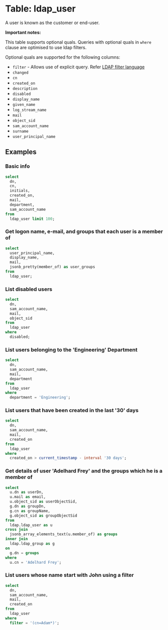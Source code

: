 # Table: ldap_user

A user is known as the customer or end-user.

**Important notes:**

This table supports optional quals. Queries with optional quals in `where` clause are optimised to use ldap filters.

Optional quals are supported for the following columns:

- `filter` - Allows use of explicit query. Refer [LDAP filter language](https://ldap.com/ldap-filters/)
- `changed`
- `cn`
- `created_on`
- `description`
- `disabled`
- `display_name`
- `given_name`
- `log_stream_name`
- `mail`
- `object_sid`
- `sam_account_name`
- `surname`
- `user_principal_name`

## Examples

### Basic info

```sql
select
  dn,
  cn,
  initials,
  created_on,
  mail,
  department,
  sam_account_name
from
  ldap_user limit 100;
```

### Get logon name, e-mail, and groups that each user is a member of

```sql
select
  user_principal_name,
  display_name,
  mail,
  jsonb_pretty(member_of) as user_groups
from
  ldap_user;
```

### List disabled users

```sql
select
  dn,
  sam_account_name,
  mail,
  object_sid
from
  ldap_user
where
  disabled;
```

### List users belonging to the 'Engineering' Department

```sql
select
  dn,
  sam_account_name,
  mail,
  department
from
  ldap_user
where
  department = 'Engineering';
```

### List users that have been created in the last '30' days

```sql
select
  dn,
  sam_account_name,
  mail,
  created_on
from
  ldap_user
where
  created_on > current_timestamp - interval '30 days';
```

### Get details of user 'Adelhard Frey' and the groups which he is a member of

```sql
select
  u.dn as userDn,
  u.mail as email,
  u.object_sid as userObjectSid,
  g.dn as groupDn,
  g.cn as groupName,
  g.object_sid as groupObjectSid
from
  ldap.ldap_user as u
cross join
  jsonb_array_elements_text(u.member_of) as groups
inner join
  ldap.ldap_group as g
on
  g.dn = groups
where
  u.cn = 'Adelhard Frey';
```

### List users whose name start with John using a filter

```sql
select
  dn,
  sam_account_name,
  mail,
  created_on
from
  ldap_user
where
  filter = '(cn=Adam*)';
```
